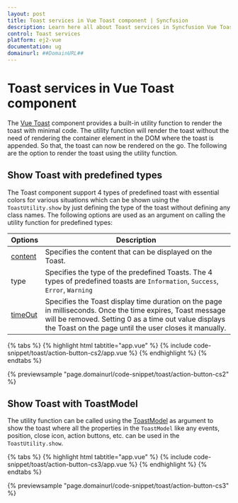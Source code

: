 ```yaml
---
layout: post
title: Toast services in Vue Toast component | Syncfusion
description: Learn here all about Toast services in Syncfusion Vue Toast component of Syncfusion Essential JS 2 and more.
control: Toast services 
platform: ej2-vue
documentation: ug
domainurl: ##DomainURL##
---
```


# Toast services in Vue Toast component

The [Vue Toast](https://www.syncfusion.com/vue-components/vue-toaster) component provides a built-in utility function to render the toast with minimal code. The utility function will render the toast without the need of rendering the container element in the DOM where the toast is appended. So that, the toast can now be rendered on the go. The following are the option to render the toast using the utility function.

## Show Toast with predefined types

The Toast component support 4 types of predefined toast with essential colors for various situations which can be shown using the `ToastUtility.show` by just defining the type of the toast without defining any class names. The following options are used as an argument on calling the utility function for predefined types:

| Options   | Description |
|-----------|-------------|
| [content](https://ej2.syncfusion.com/vue/documentation/api/toast/#content) | Specifies the content that can be displayed on the Toast. |
| type | Specifies the type of the predefined Toasts. The 4 types of predefined toasts are `Information`, `Success`, `Error`, `Warning` |
| [timeOut](https://ej2.syncfusion.com/vue/documentation/api/toast/#timeOut) | Specifies the Toast display time duration on the page in milliseconds. Once the time expires, Toast message will be removed. Setting 0 as a time out value displays the Toast on the page until the user closes it manually. |

{% tabs %}
{% highlight html tabtitle="app.vue" %}
{% include code-snippet/toast/action-button-cs2/app.vue %}
{% endhighlight %}
{% endtabs %}
        
{% previewsample "page.domainurl/code-snippet/toast/action-button-cs2" %}

## Show Toast with ToastModel

The utility function can be called using the [ToastModel](https://ej2.syncfusion.com/vue/documentation/api/toast/toastModel/) as argument to show the toast where all the properties in the `ToastModel` like any events, position, close icon, action buttons, etc. can be used in the `ToastUtility.show`.

{% tabs %}
{% highlight html tabtitle="app.vue" %}
{% include code-snippet/toast/action-button-cs3/app.vue %}
{% endhighlight %}
{% endtabs %}
        
{% previewsample "page.domainurl/code-snippet/toast/action-button-cs3" %}